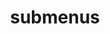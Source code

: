 ---
layout: page
title: submenus
nav: false
# nav_order: 8
dropdown: true
children:
  - title: publications
    permalink: /publications/
  - title: divider
  - title: projects
    permalink: /projects/
---